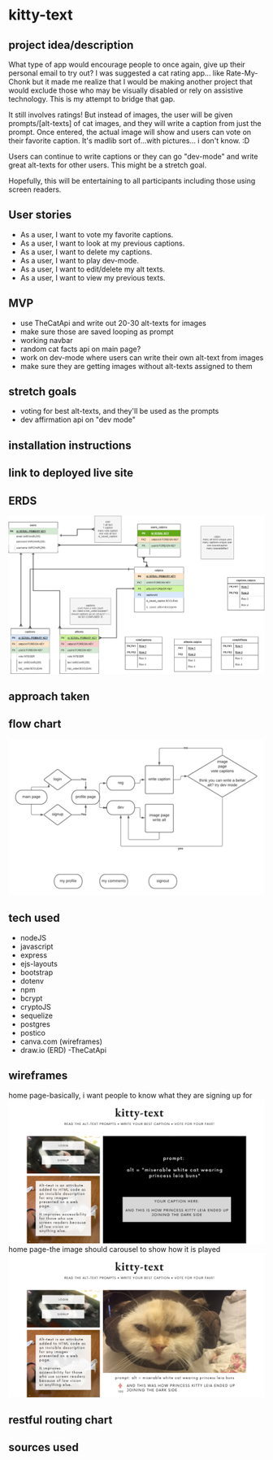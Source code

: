 # kitty-text


## project idea/description
What type of app would encourage people to once again, give up their personal email to try out?  I was suggested a cat rating app... like Rate-My-Chonk but it made me realize that I would be making another project that would exclude those who may be visually disabled or rely on assistive technology. This is my attempt to bridge that gap.  

It still involves ratings!  But instead of images, the user will be given prompts/[alt-texts] of cat images, and they will write a caption from just the prompt. Once entered, the actual image will show and users can vote on their favorite caption.  It's madlib sort of...with pictures... i don't know. :D

Users can continue to write captions or they can go "dev-mode" and write great alt-texts for other users.  This might be a stretch goal.

Hopefully, this will be entertaining to all participants including those using screen readers.

## User stories

- As a user, I want to vote my favorite captions.
- As a user, I want to look at my previous captions.
- As a user, I want to delete my captions.
- As a user, I want to play dev-mode. 
- As a user, I want to edit/delete my alt texts.
- As a user, I want to view my previous texts.
## MVP
- use TheCatApi and write out 20-30 alt-texts for images
- make sure those are saved looping as prompt
- working navbar 
- random cat facts api on main page?
- work on dev-mode where users can write their own alt-text from images
- make sure they are getting images without alt-texts assigned to them

## stretch goals
- voting for best alt-texts, and they'll be used as the prompts
- dev affirmation api on "dev mode"
## installation instructions

## link to deployed live site

## ERDS

![an ERD of my project](ERD.drawio.png)
## approach taken
## flow chart
![basic flow chart](flowchart.png)
## tech used
- nodeJS
- javascript
- express
- ejs-layouts
- bootstrap
- dotenv
- npm
- bcrypt 
- cryptoJS
- sequelize
- postgres
- postico 
- canva.com (wireframes)
- draw.io (ERD)
-TheCatApi


## wireframes
home page-basically, i want people to know what they are signing up for
![home page](index.png)
home page-the image should carousel to show how it is played
![home page](index2.png)


## restful routing chart

## sources used